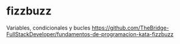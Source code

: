 # fizzbuzz
Variables, condicionales y bucles
https://github.com/TheBridge-FullStackDeveloper/fundamentos-de-programacion-kata-fizzbuzz